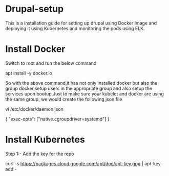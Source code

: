 # Drupal-setup
This is a installation guide for setting up drupal using Docker Image and deploying it using Kubernetes and monitoring the pods using ELK.


# Install Docker

Switch to root and run the below command

apt install -y docker.io


So with the above command,it has not only installed docker but also the group docker,setup users in the appropriate group and also setup the services upon bootup.Just to make sure your kubelet and docker are using the same group, we would create the following json file

vi /etc/docker/daemon.json

{
        "exec-opts": ["native.cgroupdriver=systemd"]
}

# Install Kubernetes

Step 1:- Add the key for the repo

curl -s https://packages.cloud.google.com/apt/doc/apt-key.gpg | apt-key add -





